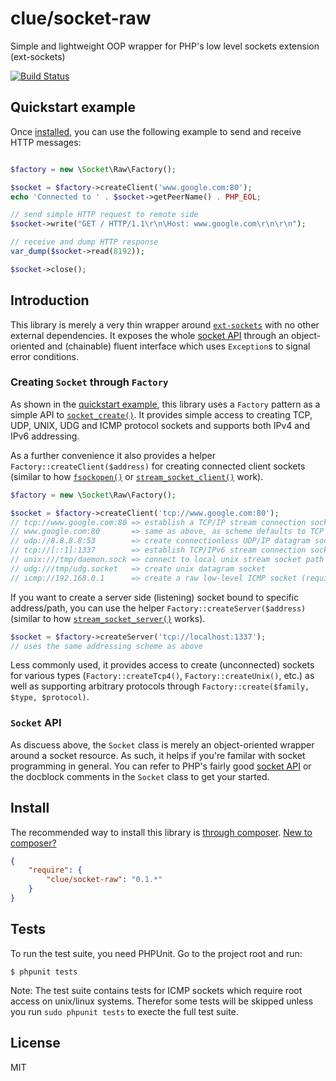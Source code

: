 # clue/socket-raw

Simple and lightweight OOP wrapper for PHP's low level sockets extension (ext-sockets)

[![Build Status](https://travis-ci.org/clue/socket-raw.png?branch=master)](https://travis-ci.org/clue/socket-raw)

## Quickstart example

Once [installed](#install), you can use the following example to send and receive HTTP messages:

```php

$factory = new \Socket\Raw\Factory();

$socket = $factory->createClient('www.google.com:80');
echo 'Connected to ' . $socket->getPeerName() . PHP_EOL;

// send simple HTTP request to remote side
$socket->write("GET / HTTP/1.1\r\n\Host: www.google.com\r\n\r\n");

// receive and dump HTTP response
var_dump($socket->read(8192));

$socket->close();

```

## Introduction

This library is merely a very thin wrapper around [`ext-sockets`](http://www.php.net/manual/en/book.sockets.php)
with no other external dependencies.
It exposes the whole [socket API](http://www.php.net/manual/en/ref.sockets.php) through an object-oriented
and (chainable) fluent interface which uses `Exception`s to signal error conditions.

### Creating `Socket` through `Factory`

As shown in the [quickstart example](#quickstart-example), this library uses a `Factory` pattern
as a simple API to [`socket_create()`](http://www.php.net/manual/en/function.socket-create.php).
It provides simple access to creating TCP, UDP, UNIX, UDG and ICMP protocol sockets and supports both IPv4 and IPv6 addressing.

As a further convenience it also provides a helper `Factory::createClient($address)`
for creating connected client sockets
(similar to how [`fsockopen()`](http://www.php.net/manual/en/function.fsockopen.php) or
[`stream_socket_client()`](http://www.php.net/manual/en/function.stream-socket-client.php) work).

```php
$factory = new \Socket\Raw\Factory();

$socket = $factory->createClient('tcp://www.google.com:80');
// tcp://www.google.com:80 => establish a TCP/IP stream connection socket to www.google.com on port 80
// www.google.com:80       => same as above, as scheme defaults to TCP
// udp://8.8.8.8:53        => create connectionless UDP/IP datagram socket connected to google's DNS
// tcp://[::1]:1337        => establish TCP/IPv6 stream connection socket to localhost on port 1337
// unix:///tmp/daemon.sock => connect to local unix stream socket path
// udg:///tmp/udg.socket   => create unix datagram socket
// icmp://192.168.0.1      => create a raw low-level ICMP socket (requires root!)
```

If you want to create a server side (listening) socket bound to specific address/path, you can use the helper `Factory::createServer($address)` (similar to how [`stream_socket_server()`](http://www.php.net/manual/en/function.stream-socket-server.php) works).

```php
$socket = $factory->createServer('tcp://localhost:1337');
// uses the same addressing scheme as above
```

Less commonly used, it provides access to create (unconnected) sockets for various types (`Factory::createTcp4()`, `Factory::createUnix()`, etc.) as well as supporting arbitrary protocols through `Factory::create($family, $type, $protocol)`.

### `Socket` API

As discuess above, the `Socket` class is merely an object-oriented wrapper around a socket resource. As such, it helps if you're familar with socket programming in general. You can refer to PHP's fairly good [socket API](http://www.php.net/manual/en/ref.sockets.php) or the docblock comments in the `Socket` class to get your started.

## Install

The recommended way to install this library is [through composer](http://getcomposer.org). [New to composer?](http://getcomposer.org/doc/00-intro.md)

```JSON
{
    "require": {
        "clue/socket-raw": "0.1.*"
    }
}
```

## Tests

To run the test suite, you need PHPUnit. Go to the project root and run:
````
$ phpunit tests
````

Note: The test suite contains tests for ICMP sockets which require root access
on unix/linux systems. Therefor some tests will be skipped unless you run
`sudo phpunit tests` to execte the full test suite.

## License

MIT

